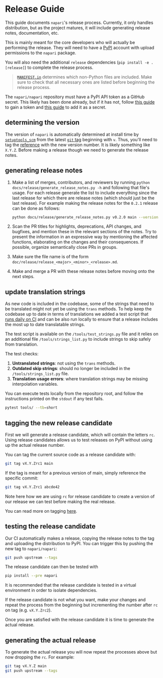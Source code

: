 # Release Guide

This guide documents `napari`'s release process.
Currently, it only handles distribution, but as the project matures,
it will include generating release notes, documentation, etc.

This is mainly meant for the core developers who will actually be performing the release.
They will need to have a [PyPI](https://pypi.org) account with upload permissions to the `napari` package.

You will also need the additional `release` dependencies (`pip install -e .[release]`) to complete the release process.

> [`MANIFEST.in`](https://github.com/napari/napari/blob/main/MANIFEST.in) determines which non-Python files are included.
> Make sure to check that all necessary ones are listed before beginning the release process.

The `napari/napari` repository must have a PyPI API token as a GitHub secret.
This likely has been done already, but if it has not, follow
[this guide](https://pypi.org/help/#apitoken) to gain a token and
[this guide](https://help.github.com/en/actions/automating-your-workflow-with-github-actions/creating-and-using-encrypted-secrets)
to add it as a secret.

## determining the version

The version of `napari` is automatically determined at install time by
[`setuptools_scm`](https://github.com/pypa/setuptools_scm) from the latest
[`git` tag](https://git-scm.com/book/en/v2/Git-Basics-Tagging) beginning with
`v`. Thus, you'll need to tag the
[reference](https://git-scm.com/book/en/v2/Git-Internals-Git-References) with
the new version number. It is likely something like `X.Y.Z`. Before making a
release though we need to generate the release notes.

## generating release notes

1. Make a list of merges, contributors, and reviewers by running
   ``python docs/release/generate_release_notes.py -h`` and following that file's usage.
   For each release generate the list to include everything since the last release for which there
   are release notes (which should just be the last release). For example making the release notes
   for the `0.2.1` release can be done as follows:

   ```bash
   python docs/release/generate_release_notes.py v0.2.0 main --version 0.2.1 | tee docs/release/release_0_2_1.md
   ```

2. Scan the PR titles for highlights, deprecations, API changes,
   and bugfixes, and mention these in the relevant sections of the notes.
   Try to present the information in an expressive way by mentioning
   the affected functions, elaborating on the changes and their
   consequences. If possible, organize semantically close PRs in groups.

3. Make sure the file name is of the form ``doc/release/release_<major>_<minor>_<release>.md``.

4. Make and merge a PR with these release notes before moving onto the next steps.

## update translation strings

As new code is included in the codebase, some of the strings that need to be translated might
not yet be using the `trans` methods. To help keep the codebase up to date in terms
of translations we added a test script that
[runs daily on CI](https://github.com/napari/napari/actions/workflows/test_translations.yml)
and can be also run locally to ensure that a release includes the most up to date translatable
strings.

The test script is available on the `/tools/test_strings.py` file and it relies on an additional
file `/tools/strings_list.py` to include strings to skip safely from translation.

The test checks:

  1. **Untranslated strings**: not using the `trans` methods.
  2. **Outdated skip strings**: should no longer be included in the `/tools/strings_list.py` file.
  3. **Translation usage errors**: where translation strings may be missing interpolation variables.

You can execute tests locally from the repository root, and follow the instructions printed
on the `stdout` if any test fails.

  ```bash
  pytest tools/ --tb=short
  ```

## tagging the new release candidate

First we will generate a release candidate, which will contain the letters `rc`.
Using release candidates allows us to test releases on PyPI without using up the actual
release number.

You can tag the current source code as a release candidate with:

```bash
git tag vX.Y.Zrc1 main
```

If the tag is meant for a previous version of main, simply reference the specific commit:

```bash
git tag vX.Y.Zrc1 abcde42
```

Note here how we are using `rc` for release candidate to create a version of our release we can test
before making the real release.

You can read more on tagging [here](https://git-scm.com/book/en/v2/Git-Basics-Tagging).

## testing the release candidate

Our CI automatically makes a release, copying the release notes to the tag and uploading the distribution to PyPI.
You can trigger this by pushing the new tag to `napari/napari`:

```bash
git push upstream --tags
```

The release candidate can then be tested with

```bash
pip install --pre napari
```

It is recommended that the release candidate is tested in a virtual environment in order to isolate dependencies.

If the release candidate is not what you want, make your changes and repeat the process from the beginning but
incrementing the number after `rc` on tag (e.g. `vX.Y.Zrc2`).

Once you are satisfied with the release candidate it is time to generate the actual release.

## generating the actual release

To generate the actual release you will now repeat the processes above but now dropping the `rc`.
For example:

```bash
git tag vX.Y.Z main
git push upstream --tags
```

